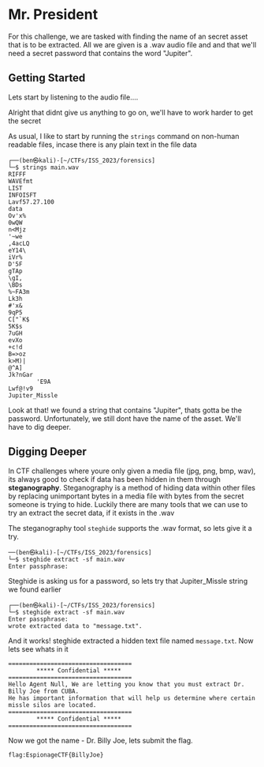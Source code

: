 # Mr. President

For this challenge, we are tasked with finding the name of an secret asset that is to be extracted. All we are given is a .wav audio file and and that we'll need a secret password that contains the word "Jupiter".

## Getting Started

Lets start by listening to the audio file....

Alright that didnt give us anything to go on, we'll have to work harder to get the secret

As usual, I like to start by running the `strings` command on non-human readable files, incase there is any plain text in the file data

    ┌──(ben㉿kali)-[~/CTFs/ISS_2023/forensics]
    └─$ strings main.wav     
    RIFFF
    WAVEfmt 
    LIST
    INFOISFT
    Lavf57.27.100
    data
    Ov'x%
    0wQW
    n<Mjz
    '~we
    ,4acLQ
    eY14\
    iVr%
    D'5F
    gTAp
    \gI,
    \BDs
    %~FA3m
    Lk3h
    #'x&
    9qP5
    C["`K$
    5K$s
    7uGH
    evXo
    +c!d
    B=>oz
    k>M)|
    @^A]
    Jk?nGar
            'E9A
    Lwf@!v9
    Jupiter_Missle

Look at that! we found a string that contains "Jupiter", thats gotta be the password. Unfortunately, we still dont have the name of the asset. We'll have to dig deeper.

## Digging Deeper

In CTF challenges where youre only given a media file (jpg, png, bmp, wav), its always good to check if data has been hidden in them through **steganography**. Steganography is a method of hiding data within other files by replacing unimportant bytes in a media file with bytes from the secret someone is trying to hide. Luckily there are many tools that we can use to try an extract the secret data, if it exists in the .wav

The steganography tool `steghide` supports the .wav format, so lets give it a try.

    ──(ben㉿kali)-[~/CTFs/ISS_2023/forensics]
    └─$ steghide extract -sf main.wav
    Enter passphrase:

Steghide is asking us for a password, so lets try that Jupiter_Missle string we found earlier

    ┌──(ben㉿kali)-[~/CTFs/ISS_2023/forensics]
    └─$ steghide extract -sf main.wav
    Enter passphrase: 
    wrote extracted data to "message.txt".

And it works! steghide extracted a hidden text file named `message.txt`. Now lets see whats in it

    ===================================
            ***** Confidential *****
    ===================================
    Hello Agent Null, We are letting you know that you must extract Dr. Billy Joe from CUBA.
    He has important information that will help us determine where certain missle silos are located.
    ===================================
            ***** Confidential *****
    ===================================

Now we got the name - Dr. Billy Joe, lets submit the flag.

    flag:EspionageCTF{BillyJoe}


